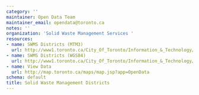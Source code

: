 ```yaml
---
category: ''
maintainer: Open Data Team
maintainer_email: opendata@toronto.ca
notes: ''
organization: 'Solid Waste Management Services '
resources:
- name: SWMS Districts (MTM3)
  url: http://www1.toronto.ca/City_Of_Toronto/Information_&_Technology/Open_Data/Data_Sets/Assets/Files/swms_districts_mtm3_July2012.zip
- name: SWMS Districts (WGS84)
  url: http://www1.toronto.ca/City_Of_Toronto/Information_&_Technology/Open_Data/Data_Sets/Assets/Files/swms_districts_wgs84_July2012.zip
- name: View Data
  url: http://map.toronto.ca/maps/map.jsp?app=OpenData
schema: default
title: Solid Waste Management Districts
---
```

